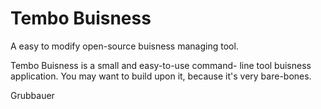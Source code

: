 Tembo Buisness
==============
A easy to modify open-source buisness managing tool.

Tembo Buisness is a small and easy-to-use command-
line tool buisness application. You may want to
build upon it, because it's very bare-bones.



Grubbauer
